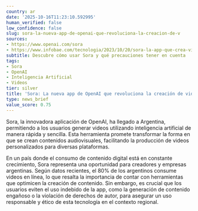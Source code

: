 ```yaml
---
country: ar
date: '2025-10-16T11:23:10.592995'
human_verified: false
low_confidence: false
slug: sora-la-nueva-app-de-openai-que-revoluciona-la-creacion-de-v
sources:
- https://www.openai.com/sora
- https://www.infobae.com/tecnologia/2023/10/20/sora-la-app-que-crea-videos-con-ia/
subtitle: Descubre cómo usar Sora y qué precauciones tener en cuenta
tags:
- Sora
- OpenAI
- Inteligencia Artificial
- Videos
tier: silver
title: 'Sora: La nueva app de OpenAI que revoluciona la creación de videos'
type: news_brief
value_score: 0.75
---
```


<p>Sora, la innovadora aplicación de OpenAI, ha llegado a Argentina, permitiendo a los usuarios generar videos utilizando inteligencia artificial de manera rápida y sencilla. Esta herramienta promete transformar la forma en que se crean contenidos audiovisuales, facilitando la producción de videos personalizados para diversas plataformas.</p><p>En un país donde el consumo de contenido digital está en constante crecimiento, Sora representa una oportunidad para creadores y empresas argentinas. Según datos recientes, el 80% de los argentinos consume videos en línea, lo que resalta la importancia de contar con herramientas que optimicen la creación de contenido. Sin embargo, es crucial que los usuarios eviten el uso indebido de la app, como la generación de contenido engañoso o la violación de derechos de autor, para asegurar un uso responsable y ético de esta tecnología en el contexto regional.</p>